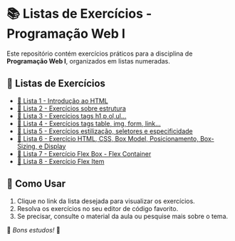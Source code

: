 # 📚 Listas de Exercícios - Programação Web I

Este repositório contém exercícios práticos para a disciplina de **Programação Web I**, organizados em listas numeradas.

## 📂 Listas de Exercícios  

- [📜 Lista 1 - Introdução ao HTML](./lista-1/pw-lista-1.md)  
- [📜 Lista 2 - Exercícios sobre estrutura](./lista-2/pw-lista-2.md)  
- [📜 Lista 3 - Exercícios tags h1,p,ol,ul...](./lista-3/pw-lista-3.md)  
- [📜 Lista 4 - Exercícios tags table, img, form, link...](./lista-4/pw-lista-4.md)  
- [📜 Lista 5 - Exercícios estilização, seletores e especificidade ](./lista-5/pw-lista-5.md)  
- [📜 Lista 6 - Exercício HTML, CSS, Box Model, Posicionamento, Box-Sizing, e Display](./lista-6/lista-6.md)
- [📜 Lista 7 - Exercício Flex Box - Flex Container](./lista-7/README.md)  
- [📜 Lista 8 - Exercício Flex Item](./lista-8/README.md)  
<!--- [📜 Lista 9 - Projeto - 1: craftsy-blended](./pwI-lista-9/pwI-lista-9.md)  
- [📜 Lista 10 - Projeto - 2:]() [clone de calculadora](./pwI-lista-10/calculadora) e [clone landing-page](./pwI-lista-10/land-page)
- [📜 Lista 11 - Projeto: mobile-first](./pwI-lista-11/pwI-lista-11.md)  
- [📜 Lista 12 - Exercícios: javascript-basico](./pwI-lista-12/pwI-lista-12.md)-->  
## 🚀 Como Usar  

1. Clique no link da lista desejada para visualizar os exercícios.  
2. Resolva os exercícios no seu editor de código favorito.  
3. Se precisar, consulte o material da aula ou pesquise mais sobre o tema.  

📌 *Bons estudos!* 🚀  


